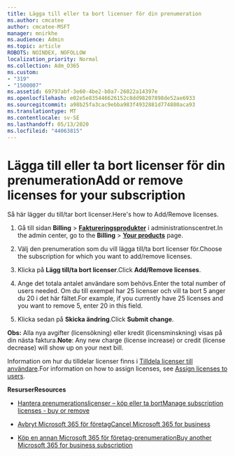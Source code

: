 ```yaml
---
title: Lägga till eller ta bort licenser för din prenumeration
ms.author: cmcatee
author: cmcatee-MSFT
manager: mnirkhe
ms.audience: Admin
ms.topic: article
ROBOTS: NOINDEX, NOFOLLOW
localization_priority: Normal
ms.collection: Adm_O365
ms.custom:
- "319"
- "1500007"
ms.assetid: 69797abf-3e60-4be2-b0a7-26022a14397e
ms.openlocfilehash: e02e5e835446626152c8dd98207898de52ae6933
ms.sourcegitcommit: a98b25fa3cac9ebba983f4932881d774880aca93
ms.translationtype: MT
ms.contentlocale: sv-SE
ms.lasthandoff: 05/13/2020
ms.locfileid: "44063815"
---
```

# <a name="add-or-remove-licenses-for-your-subscription"></a><span data-ttu-id="6436e-102">Lägga till eller ta bort licenser för din prenumeration</span><span class="sxs-lookup"><span data-stu-id="6436e-102">Add or remove licenses for your subscription</span></span>

<span data-ttu-id="6436e-103">Så här lägger du till/tar bort licenser.</span><span class="sxs-lookup"><span data-stu-id="6436e-103">Here's how to Add/Remove licenses.</span></span>
  
1. <span data-ttu-id="6436e-104">Gå till sidan **Billing** \> **[Faktureringsprodukter](https://go.microsoft.com/fwlink/p/?linkid=842054)** i administrationscentret.</span><span class="sxs-lookup"><span data-stu-id="6436e-104">In the admin center, go to the **Billing** \> **[Your products](https://go.microsoft.com/fwlink/p/?linkid=842054)** page.</span></span>

2. <span data-ttu-id="6436e-105">Välj den prenumeration som du vill lägga till/ta bort licenser för.</span><span class="sxs-lookup"><span data-stu-id="6436e-105">Choose the subscription for which you want to add/remove licenses.</span></span>

3. <span data-ttu-id="6436e-106">Klicka på **Lägg till/ta bort licenser**.</span><span class="sxs-lookup"><span data-stu-id="6436e-106">Click **Add/Remove licenses**.</span></span>

4. <span data-ttu-id="6436e-107">Ange det totala antalet användare som behövs.</span><span class="sxs-lookup"><span data-stu-id="6436e-107">Enter the total number of users needed.</span></span> <span data-ttu-id="6436e-108">Om du till exempel har 25 licenser och vill ta bort 5 anger du 20 i det här fältet.</span><span class="sxs-lookup"><span data-stu-id="6436e-108">For example, if you currently have 25 licenses and you want to remove 5, enter 20 in this field.</span></span>

5. <span data-ttu-id="6436e-109">Klicka sedan på **Skicka ändring**.</span><span class="sxs-lookup"><span data-stu-id="6436e-109">Click **Submit change**.</span></span>

<span data-ttu-id="6436e-110">**Obs:** Alla nya avgifter (licensökning) eller kredit (licensminskning) visas på din nästa faktura.</span><span class="sxs-lookup"><span data-stu-id="6436e-110">**Note**: Any new charge (license increase) or credit (license decrease) will show up on your next bill.</span></span>

<span data-ttu-id="6436e-111">Information om hur du tilldelar licenser finns i [Tilldela licenser till användare](https://docs.microsoft.com/microsoft-365/admin/manage/assign-licenses-to-users).</span><span class="sxs-lookup"><span data-stu-id="6436e-111">For information on how to assign licenses, see [Assign licenses to users](https://docs.microsoft.com/microsoft-365/admin/manage/assign-licenses-to-users).</span></span>

<span data-ttu-id="6436e-112">**Resurser**</span><span class="sxs-lookup"><span data-stu-id="6436e-112">**Resources**</span></span>
  
- [<span data-ttu-id="6436e-113">Hantera prenumerationslicenser – köp eller ta bort</span><span class="sxs-lookup"><span data-stu-id="6436e-113">Manage subscription licenses - buy or remove</span></span>](https://docs.microsoft.com/microsoft-365/commerce/licenses/buy-licenses)

- [<span data-ttu-id="6436e-114">Avbryt Microsoft 365 för företag</span><span class="sxs-lookup"><span data-stu-id="6436e-114">Cancel Microsoft 365 for business</span></span>](https://support.office.com/article/Cancel-Office-365-for-business-b1bc0bef-4608-4601-813a-cdd9f746709a)

- [<span data-ttu-id="6436e-115">Köp en annan Microsoft 365 för företag-prenumeration</span><span class="sxs-lookup"><span data-stu-id="6436e-115">Buy another Microsoft 365 for business subscription</span></span>](https://support.office.com/article/Buy-another-Office-365-for-business-subscription-fab3b86c-3359-4042-8692-5d4dc7550b7c)
